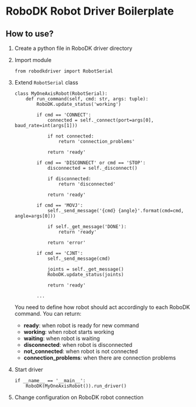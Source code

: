 # RoboDK Robot Driver Boilerplate

## How to use?

1. Create a python file in RoboDK driver directory

2. Import module
    ```
    from robodkdriver import RobotSerial
    
    ```

3. Extend `RobotSerial` class 
    ```
    class MyOneAxisRobot(RobotSerial):
        def run_command(self, cmd: str, args: tuple):
            RoboDK.update_status('working')
    
            if cmd == 'CONNECT':
                connected = self._connect(port=args[0], baud_rate=int(args[1]))
    
                if not connected:
                    return 'connection_problems'
    
                return 'ready'
    
            if cmd == 'DISCONNECT' or cmd == 'STOP':
                disconnected = self._disconnect()
    
                if disconnected:
                    return 'disconnected'
    
                return 'ready'
    
            if cmd == 'MOVJ':
                self._send_message('{cmd} {angle}'.format(cmd=cmd, angle=args[0]))
    
                if self._get_message('DONE'):
                    return 'ready'
    
                return 'error'
    
            if cmd == 'CJNT':
                self._send_message(cmd)
    
                joints = self._get_message()
                RoboDK.update_status(joints)
    
                return 'ready'
                
            ...
    
    ```
    
    You need to define how robot should act accordingly to each RoboDK command.
    You can return:
    - **ready**: when robot is ready for new command
    - **working**: when robot starts working
    - **waiting**: when robot is waiting
    - **disconnected**: when robot is disconnected
    - **not_connected**: when robot is not connected
    - **connection_problems**: when there are connection problems
    
4. Start driver
    ```
    if __name__ == '__main__':
        RoboDK(MyOneAxisRobot()).run_driver()
    
    ```

5. Change configuration on RoboDK robot connection
